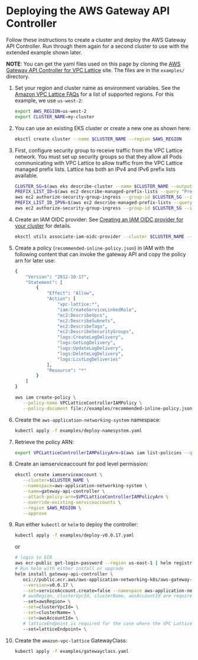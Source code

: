# Deploying the AWS Gateway API Controller

Follow these instructions to create a cluster and deploy the AWS Gateway API Controller.
Run through them again for a second cluster to use with the extended example shown later.

**NOTE**: You can get the yaml files used on this page by cloning the [AWS Gateway API Controller for VPC Lattice](https://github.com/aws/aws-application-networking-k8s) site. The files are in the `examples/` directory.

1. Set your region and cluster name as environment variables. See the [Amazon VPC Lattice FAQs](https://aws.amazon.com/vpc/lattice/faqs/) for a list of supported regions. For this example, we use `us-west-2`:
   ```bash
   export AWS_REGION=us-west-2
   export CLUSTER_NAME=my-cluster
   ```
1. You can use an existing EKS cluster or create a new one as shown here:
   ```bash
   eksctl create cluster --name $CLUSTER_NAME --region $AWS_REGION
   ```
2. First, configure security group to receive traffic from the VPC Lattice network. You must set up security groups so that they allow all Pods communicating with VPC Lattice to allow traffic from the VPC Lattice managed prefix lists. Lattice has both an IPv4 and IPv6 prefix lists available.
    ```bash
    CLUSTER_SG=$(aws eks describe-cluster --name $CLUSTER_NAME --output json| jq -r '.cluster.resourcesVpcConfig.clusterSecurityGroupId')
    PREFIX_LIST_ID=$(aws ec2 describe-managed-prefix-lists --query "PrefixLists[?PrefixListName=="\'com.amazonaws.$AWS_REGION.vpc-lattice\'"].PrefixListId" | jq -r '.[]')
    aws ec2 authorize-security-group-ingress --group-id $CLUSTER_SG --ip-permissions "PrefixListIds=[{PrefixListId=${PREFIX_LIST_ID}}],IpProtocol=-1"
    PREFIX_LIST_ID_IPV6=$(aws ec2 describe-managed-prefix-lists --query "PrefixLists[?PrefixListName=="\'com.amazonaws.$AWS_REGION.ipv6.vpc-lattice\'"].PrefixListId" | jq -r '.[]')
    aws ec2 authorize-security-group-ingress --group-id $CLUSTER_SG --ip-permissions "PrefixListIds=[{PrefixListId=${PREFIX_LIST_ID_IPV6}}],IpProtocol=-1"
    ```
3. Create an IAM OIDC provider: See [Creating an IAM OIDC provider for your cluster](https://docs.aws.amazon.com/eks/latest/userguide/enable-iam-roles-for-service-accounts.html) for details.
   ```bash
   eksctl utils associate-iam-oidc-provider --cluster $CLUSTER_NAME --approve --region $AWS_REGION
   ```
4. Create a policy (`recommended-inline-policy.json`) in IAM with the following content that can invoke the gateway API and copy the policy arn for later use:
   ```bash
   {
       "Version": "2012-10-17",
       "Statement": [
           {
               "Effect": "Allow",
               "Action": [
                   "vpc-lattice:*",
                   "iam:CreateServiceLinkedRole",
                   "ec2:DescribeVpcs",
                   "ec2:DescribeSubnets",
                   "ec2:DescribeTags",
                   "ec2:DescribeSecurityGroups",
                   "logs:CreateLogDelivery",
                   "logs:GetLogDelivery",
                   "logs:UpdateLogDelivery",
                   "logs:DeleteLogDelivery",
                   "logs:ListLogDeliveries"
               ],
               "Resource": "*"
           }
       ]
   }
   ```
   ```bash
   aws iam create-policy \
      --policy-name VPCLatticeControllerIAMPolicy \
      --policy-document file://examples/recommended-inline-policy.json
   ```
5. Create the `aws-application-networking-system` namespace:
   ```bash
   kubectl apply -f examples/deploy-namesystem.yaml
   ```
6. Retrieve the policy ARN:
   ```bash
   export VPCLatticeControllerIAMPolicyArn=$(aws iam list-policies --query 'Policies[?PolicyName==`VPCLatticeControllerIAMPolicy`].Arn' --output text)
   ```
7. Create an iamserviceaccount for pod level permission:
   ```bash
   eksctl create iamserviceaccount \
      --cluster=$CLUSTER_NAME \
      --namespace=aws-application-networking-system \
      --name=gateway-api-controller \
      --attach-policy-arn=$VPCLatticeControllerIAMPolicyArn \
      --override-existing-serviceaccounts \
      --region $AWS_REGION \
      --approve
   ```
8. Run either `kubectl` or `helm` to deploy the controller:
   ```bash
   kubectl apply -f examples/deploy-v0.0.17.yaml
   ```
   or
   ```bash
   # login to ECR
   aws ecr-public get-login-password --region us-east-1 | helm registry login --username AWS --password-stdin public.ecr.aws
   # Run helm with either install or upgrade
   helm install gateway-api-controller \
      oci://public.ecr.aws/aws-application-networking-k8s/aws-gateway-controller-chart\
      --version=v0.0.17 \
      --set=serviceAccount.create=false --namespace aws-application-networking-system \
      # awsRegion, clusterVpcId, clusterName, awsAccountId are required for case where IMDS is NOT AVAILABLE, e.g Fargate, self-managed clusters with IMDS access blocked 
      --set=awsRegion= \
      --set=clusterVpcId= \
      --set=clusterName= \
      --set=awsAccountId= \
      # latticeEndpoint is required for the case where the VPC Lattice endpoint is being overridden
      --set=latticeEndpoint= \
   
   ```
9. Create the `amazon-vpc-lattice` GatewayClass:
   ```bash
   kubectl apply -f examples/gatewayclass.yaml
   ```
